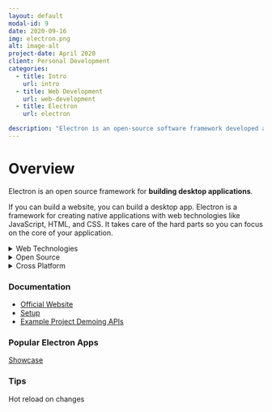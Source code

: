 ```yaml
---
layout: default
modal-id: 9
date: 2020-09-16
img: electron.png
alt: image-alt
project-date: April 2020
client: Personal Development
categories:
  - title: Intro
    url: intro
  - title: Web Development
    url: web-development
  - title: Electron
    url: electron

description: "Electron is an open-source software framework developed and maintained by GitHub. It allows for the development of desktop GUI applications using web technologies: it combines the Chromium rendering engine and the Node.js runtime."
---
```


# Overview

Electron is an open source framework for **building desktop applications**.

If you can build a website, you can build a desktop app. Electron is a framework for creating native applications with web technologies like JavaScript, HTML, and CSS. It takes care of the hard parts so you can focus on the core of your application.

<details>
  <summary>Web Technologies
  </summary>
  <br>

Electron uses Chromium and Node.js so you can build your app with HTML, CSS, and JavaScript.
<br/>
<br/>

</details>

<details>
  <summary>Open Source
  </summary>
  <br>
  Electron is an open source project maintained by GitHub and an active community of contributors.
  <br/>
  <br/>
</details>

<details>
  <summary>Cross Platform
  </summary>
  <br>
  Compatible with Mac, Windows, and Linux, Electron apps build and run on three platforms.
  <br/>
  <br/>
</details>

### Documentation

- <a href="https://www.electronjs.org/" target="_blank">Official Website</a>
- <a href="https://www.electronjs.org/docs/tutorial/development-environment#setting-up-macos" target="_blank">Setup</a>
- <a href="https://www.electronjs.org/#get-started" target="_blank">Example Project Demoing APIs</a>

### Popular Electron Apps

<a href="https://www.electronjs.org/apps" target="_blank">Showcase</a>
<br/>

<!---

[<img align="left" alt="Visual Studio Code" width="26px" src="https://raw.githubusercontent.com/github/explore/80688e429a7d4ef2fca1e82350fe8e3517d3494d/topics/visual-studio-code/visual-studio-code.png" />][vscode]

[<img align="left" alt="Slack" width="26px" src="https://miro.medium.com/max/1200/1*LKzOm8aR2dMYUu8ZNvITFg.png" />][slack]

-->

### Tips

Hot reload on changes

```terminal

```

[vscode]: https://code.visualstudio.com/
[slack]: https://slack.com/intl/en-vn/
